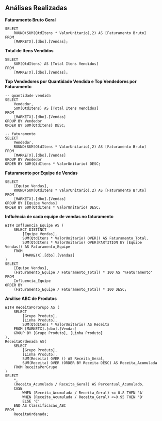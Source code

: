 ## Análises Realizadas

**Faturamento Bruto Geral**

```
SELECT
	ROUND(SUM(QtdItens * ValorUnitario),2) AS [Faturamento Bruto]
FROM
	[MARKETX].[dbo].[Vendas];
```

**Total de Itens Vendidos**

```
SELECT
	SUM(QtdItens) AS [Total Itens Vendidos]
FROM
	[MARKETX].[dbo].[Vendas];
```

**Top Vendedores por Quantidade Vendida e Top Vendedores por Faturamento**

```
-- quantidade vendida
SELECT
	Vendedor,
	SUM(QtdItens) AS [Total Itens Vendidos] 
FROM
	[MARKETX].[dbo].[Vendas]
GROUP BY Vendedor
ORDER BY SUM(QtdItens) DESC;

-- faturamento
SELECT
	Vendedor,
	ROUND(SUM(QtdItens * ValorUnitario),2) AS [Faturamento Bruto] 
FROM
	[MARKETX].[dbo].[Vendas]
GROUP BY Vendedor
ORDER BY SUM(QtdItens * ValorUnitario) DESC;
```

**Faturamento por Equipe de Vendas**

```
SELECT
	[Equipe Vendas],
	ROUND(SUM(QtdItens * ValorUnitario),2) AS [Faturamento Bruto] 
FROM
	[MARKETX].[dbo].[Vendas]
GROUP BY [Equipe Vendas]
ORDER BY SUM(QtdItens * ValorUnitario) DESC;
```

**Influência de cada equipe de vendas no faturamento**

```
WITH Influencia_Equipe AS (
	SELECT DISTINCT
		[Equipe Vendas],
		SUM(QtdItens * ValorUnitario) OVER() AS Faturamento_Total,
		SUM(QtdItens * ValorUnitario) OVER(PARTITION BY [Equipe Vendas]) AS Faturamento_Equipe
	FROM
		[MARKETX].[dbo].[Vendas]
)
SELECT
	[Equipe Vendas],
	(Faturamento_Equipe / Faturamento_Total) * 100 AS '%Faturamento'
FROM
	Influencia_Equipe
ORDER BY
	(Faturamento_Equipe / Faturamento_Total) * 100 DESC;
```

**Análise ABC de Produtos**

```
WITH ReceitaPorGrupo AS (
    SELECT
        [Grupo Produto],
        [Linha Produto],
        SUM(QtdItens * ValorUnitario) AS Receita
    FROM [MARKETX].[dbo].[Vendas]
    GROUP BY [Grupo Produto], [Linha Produto]
),
ReceitaOrdenada AS(
	SELECT
		[Grupo Produto],
		[Linha Produto],
		SUM(Receita) OVER () AS Receita_Geral,
		SUM(Receita) OVER (ORDER BY Receita DESC) AS Receita_Acumulada
	FROM ReceitaPorGrupo
)
SELECT
	*,
	(Receita_Acumulada / Receita_Geral) AS Percentual_Acumulado,
	CASE
		WHEN (Receita_Acumulada / Receita_Geral) <= 0.8 THEN 'A'
		WHEN (Receita_Acumulada / Receita_Geral) <=0.95 THEN 'B'
		ELSE 'C'
	END AS Classificacao_ABC
FROM
	ReceitaOrdenada;
```